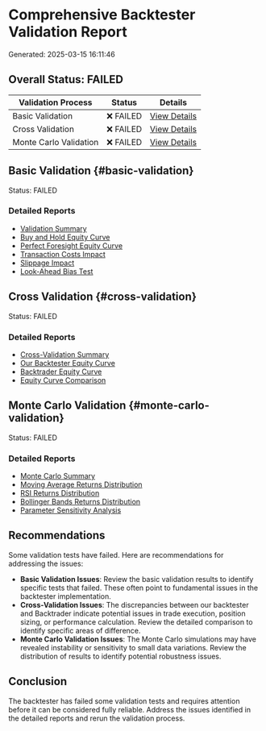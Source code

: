# Comprehensive Backtester Validation Report

Generated: 2025-03-15 16:11:46

## Overall Status: FAILED

| Validation Process | Status | Details |
|-------------------|--------|--------|
| Basic Validation | ❌ FAILED | [View Details](#basic-validation) |
| Cross Validation | ❌ FAILED | [View Details](#cross-validation) |
| Monte Carlo Validation | ❌ FAILED | [View Details](#monte-carlo-validation) |

## Basic Validation {#basic-validation}

Status: FAILED

### Detailed Reports

- [Validation Summary](../validation_results/summary.txt)
- [Buy and Hold Equity Curve](../validation_results/buy_and_hold_equity.png)
- [Perfect Foresight Equity Curve](../validation_results/perfect_foresight_equity.png)
- [Transaction Costs Impact](../validation_results/transaction_costs.png)
- [Slippage Impact](../validation_results/slippage.png)
- [Look-Ahead Bias Test](../validation_results/look_ahead_bias.png)

## Cross Validation {#cross-validation}

Status: FAILED

### Detailed Reports

- [Cross-Validation Summary](../cross_validation_results/summary.txt)
- [Our Backtester Equity Curve](../cross_validation_results/our_backtester_equity.png)
- [Backtrader Equity Curve](../cross_validation_results/backtrader_equity.png)
- [Equity Curve Comparison](../cross_validation_results/equity_comparison.png)

## Monte Carlo Validation {#monte-carlo-validation}

Status: FAILED

### Detailed Reports

- [Monte Carlo Summary](../monte_carlo_results/summary.txt)
- [Moving Average Returns Distribution](../monte_carlo_results/MovingAverageCrossover_returns_histogram.png)
- [RSI Returns Distribution](../monte_carlo_results/RSIStrategy_returns_histogram.png)
- [Bollinger Bands Returns Distribution](../monte_carlo_results/BollingerBands_returns_histogram.png)
- [Parameter Sensitivity Analysis](../monte_carlo_results/MovingAverageCrossover_parameter_sensitivity.csv)

## Recommendations

Some validation tests have failed. Here are recommendations for addressing the issues:

- **Basic Validation Issues**: Review the basic validation results to identify specific tests that failed. These often point to fundamental issues in the backtester implementation.
- **Cross-Validation Issues**: The discrepancies between our backtester and Backtrader indicate potential issues in trade execution, position sizing, or performance calculation. Review the detailed comparison to identify specific areas of difference.
- **Monte Carlo Validation Issues**: The Monte Carlo simulations may have revealed instability or sensitivity to small data variations. Review the distribution of results to identify potential robustness issues.

## Conclusion

The backtester has failed some validation tests and requires attention before it can be considered fully reliable. Address the issues identified in the detailed reports and rerun the validation process.
